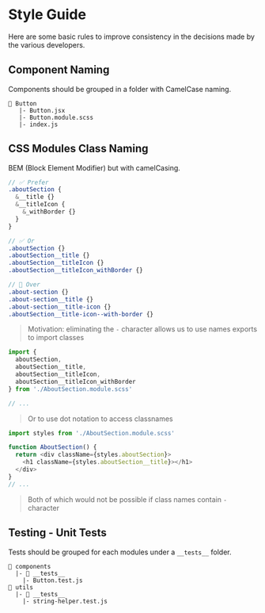 # Style Guide

Here are some basic rules to improve consistency in the decisions made by the various developers.

## Component Naming

Components should be grouped in a folder with CamelCase naming.
```
📂 Button
   |- Button.jsx
   |- Button.module.scss
   |- index.js
```

## CSS Modules Class Naming

BEM (Block Element Modifier) but with camelCasing.
```scss
// ✅ Prefer
.aboutSection {
  &__title {}
  &__titleIcon {
    &_withBorder {}
  }
}

// ✅ Or
.aboutSection {}
.aboutSection__title {}
.aboutSection__titleIcon {}
.aboutSection__titleIcon_withBorder {}

// 🚫 Over
.about-section {}
.about-section__title {}
.about-section__title-icon {}
.aboutSection__title-icon--with-border {}
```

> Motivation: eliminating the `-` character allows us to use names exports to import classes
```JavaScript
import {
  aboutSection, 
  aboutSection__title,
  aboutSection__titleIcon,
  aboutSection__titleIcon_withBorder
} from './AboutSection.module.scss'

// ...
```
> Or to use dot notation to access classnames
```JavaScript
import styles from './AboutSection.module.scss'

function AboutSection() {
  return <div className={styles.aboutSection}>
    <h1 className={styles.aboutSection__title}></h1>
  </div>
}
// ...
```
> Both of which would not be possible if class names contain `-` character

## Testing - Unit Tests

Tests should be grouped for each modules under a `__tests__` folder.

```
📂 components
  |- 📂 __tests__
    |- Button.test.js
📂 utils
  |- 📂 __tests__
    |- string-helper.test.js
```
